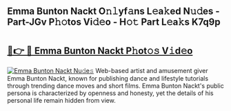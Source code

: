## Emma Bunton Nackt O𝚗𝚕yf𝚊ns L𝚎a𝚔ed N𝚞𝚍es - Part-JGv P𝚑𝚘tos Vi𝚍𝚎o - H𝚘𝚝 Part L𝚎a𝚔s K7q9p

# <h2><a href="http://kfeb1sa.oniu.top/?m=Emma+Bunton+Nackt">🔗👉 🔴 Emma Bunton Nackt P𝚑ot𝚘𝚜 V𝚒d𝚎o</a></h2>

[![Emma Bunton Nackt Nu𝚍e𝚜](https://i.imgur.com/0qMVB7G.gif)](http://kfeb1sa.oniu.top/?m=Emma+Bunton+Nackt)
Web-based artist and amusement giver Emma Bunton Nackt, known for publishing dance and lifestyle tutorials through trending dance moves and short films. Emma Bunton Nackt's public persona is characterized by openness and honesty, yet the details of his personal life remain hidden from view.  

